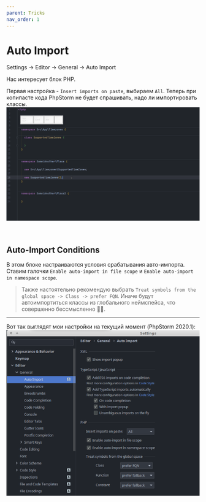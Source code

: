```yaml
---
parent: Tricks
nav_order: 1
---
```

# Auto Import
Settings -> Editor -> General -> Auto Import

Нас интересует блок PHP.

Первая настройка -  `Insert imports on paste`, выбираем `All`.
Теперь при копипасте кода PhpStorm не будет спрашивать, надо ли импортировать классы.
![Insert imports on paste "All" example](assets/InsertImportsOnPasteAll.gif)

<br/>

## Auto-Import Conditions
В этом блоке настраиваются условия срабатывания авто-импорта. Ставим галочки `Enable auto-import in file scope` и `Enable auto-import in namespace scope`.
> Также настоятельно рекомендую выбрать `Treat symbols from the global space -> Class -> prefer FQN`.
> Иначе будут автоимпортиться классы из глобального неймспейса, что совершенно бессмысленно :man_shrugging:.

---

Вот так выглядят мои настройки на текущий момент (PhpStorm 2020.1):
![Screenshot of my settings](assets/AutoImportSettings.png)
